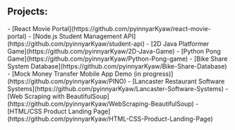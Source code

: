 <h2>Projects:</h2>
  - [React Movie Portal](https://github.com/pyinnyarKyaw/react-movie-portal)
  - [Node.js Student Management API](https://github.com/pyinnyarKyaw/student-api)
  - [2D Java Platformer Game](https://github.com/pyinnyarKyaw/2D-Java-Game)
  - [Python Pong Game](https://github.com/pyinnyarKyaw/Python-Pong-game)
  - [Bike Share System Database](https://github.com/pyinnyarKyaw/Bike-Share-Database)
  <!-- [Smart Watch Software Design](https://github.com/pyinnyarKyaw/Smart-Watch-Software-Design)-->
  - [Mock Money Transfer Mobile App Demo (in progress)](https://github.com/pyinnyarKyaw/PINO)
  - [Lancaster Restaurant Software Systems](https://github.com/pyinnyarKyaw/Lancaster-Software-Systems)
  - [Web Scraping with BeautifulSoup](https://github.com/pyinnyarKyaw/WebScraping-BeautifulSoup)
  - [HTML/CSS Product Landing Page](https://github.com/pyinnyarKyaw/HTML-CSS-Product-Landing-Page)
